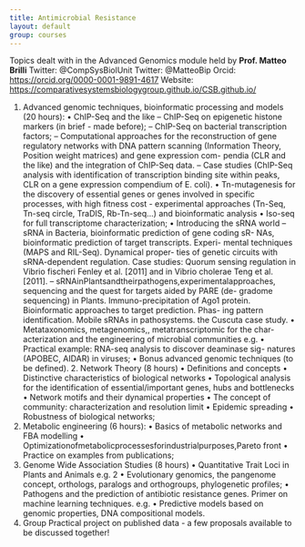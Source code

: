 ```yaml
---
title: Antimicrobial Resistance
layout: default
group: courses
---
```


Topics dealt with in the Advanced Genomics module held by 
**Prof. Matteo Brilli**
Twitter: @CompSysBiolUnit 
Twitter: @MatteoBip
Orcid: https://orcid.org/0000-0001-9891-4617
Website: https://comparativesystemsbiologygroup.github.io/CSB.github.io/


1. Advanced genomic techniques, bioinformatic processing and models (20 hours):
• ChIP-Seq and the like
– ChIP-Seq on epigenetic histone markers (in brief - made before);
– ChIP-Seq on bacterial transcription factors;
– Computational approaches for the reconstruction of gene regulatory networks with DNA pattern scanning (Information Theory, Position weight matrices) and gene expression com- pendia (CLR and the like) and the integration of ChIP-Seq data.
– Case studies (ChIP-Seq analysis with identification of transcription binding site within peaks, CLR on a gene expression compendium of E. coli).
• Tn-mutagenesis for the discovery of essential genes or genes involved in specific processes, with high fitness cost - experimental approaches (Tn-Seq, Tn-seq circle, TraDIS, Rb-Tn-seq...) and bioinformatic analysis
• Iso-seq for full transcriptome characterization;
• Introducing the sRNA world
– sRNA in Bacteria, bioinformatic prediction of gene coding sR- NAs, bioinformatic prediction of target transcripts. Experi- mental techniques (MAPS and RIL-Seq). Dynamical proper- ties of genetic circuits with sRNA-dependent regulation. Case studies: Quorum sensing regulation in Vibrio fischeri Fenley et al. [2011] and in Vibrio cholerae Teng et al. [2011].
– sRNAinPlantsandtheirpathogens,experimentalapproaches, sequencing and the quest for targets aided by PARE (de- gradome sequencing) in Plants. Immuno-precipitation of Ago1 protein. Bioinformatic approaches to target prediction. Phas- ing pattern identification. Mobile sRNAs in pathosystems. the Cuscuta case study.
• Metataxonomics, metagenomics,, metatranscriptomic for the char- acterization and the engineering of microbial communities e.g.
• Practical example: RNA-seq analysis to discover deaminase sig- natures (APOBEC, AIDAR) in viruses;
• Bonus advanced genomic techniques (to be defined). 2. Network Theory (8 hours)
• Definitions and concepts
• Distinctive characteristics of biological networks
• Topological analysis for the identification of essential/important genes, hubs and bottlenecks
• Network motifs and their dynamical properties
• The concept of community: characterization and resolution limit
• Epidemic spreading
• Robustness of biological networks;
3. Metabolic engineering (6 hours):
• Basics of metabolic networks and FBA modelling
• Optimizationofmetabolicprocessesforindustrialpurposes,Pareto front
• Practice on examples from publications;
4. Genome Wide Association Studies (8 hours)
• Quantitative Trait Loci in Plants and Animals e.g. 2
• Evolutionary genomics, the pangenome concept, orthologs, paralogs and orthogroups, phylogenetic profiles;
• Pathogens and the prediction of antibiotic resistance genes. Primer on machine learning techniques. e.g.
• Predictive models based on genomic properties, DNA compositional models.
5. Group Practical project on published data - a few proposals available to be discussed together!
